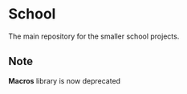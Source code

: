# School
The main repository for the smaller school projects.

## Note
__Macros__ library is now deprecated
